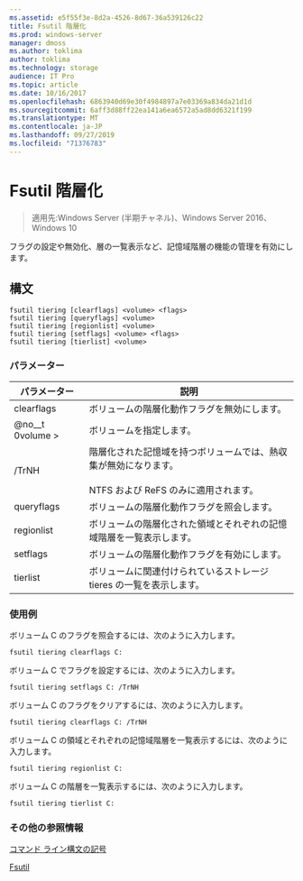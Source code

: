 ```yaml
---
ms.assetid: e5f55f3e-8d2a-4526-8d67-36a539126c22
title: Fsutil 階層化
ms.prod: windows-server
manager: dmoss
ms.author: toklima
author: toklima
ms.technology: storage
audience: IT Pro
ms.topic: article
ms.date: 10/16/2017
ms.openlocfilehash: 6863940d69e30f4984897a7e03369a834da21d1d
ms.sourcegitcommit: 6aff3d88ff22ea141a6ea6572a5ad8dd6321f199
ms.translationtype: MT
ms.contentlocale: ja-JP
ms.lasthandoff: 09/27/2019
ms.locfileid: "71376783"
---
```

# <a name="fsutil-tiering"></a>Fsutil 階層化
>適用先:Windows Server (半期チャネル)、Windows Server 2016、Windows 10

フラグの設定や無効化、層の一覧表示など、記憶域階層の機能の管理を有効にします。

## <a name="syntax"></a>構文

```
fsutil tiering [clearflags] <volume> <flags>
fsutil tiering [queryflags] <volume>
fsutil tiering [regionlist] <volume>
fsutil tiering [setflags] <volume> <flags>
fsutil tiering [tierlist] <volume>
```

### <a name="parameters"></a>パラメーター

|パラメーター|説明|
|-------------|---------------|
|clearflags|ボリュームの階層化動作フラグを無効にします。|
|@no__t 0volume >|ボリュームを指定します。|
|/TrNH|階層化された記憶域を持つボリュームでは、熱収集が無効になります。<br /><br>NTFS および ReFS のみに適用されます。|
|queryflags|ボリュームの階層化動作フラグを照会します。|
|regionlist|ボリュームの階層化された領域とそれぞれの記憶域階層を一覧表示します。|
|setflags|ボリュームの階層化動作フラグを有効にします。|
|tierlist|ボリュームに関連付けられているストレージ tieres の一覧を表示します。|


### <a name="examples"></a>使用例

ボリューム C のフラグを照会するには、次のように入力します。

```
fsutil tiering clearflags C:
```

ボリューム C でフラグを設定するには、次のように入力します。

```
fsutil tiering setflags C: /TrNH
```

ボリューム C のフラグをクリアするには、次のように入力します。

```
fsutil tiering clearflags C: /TrNH
```

ボリューム C の領域とそれぞれの記憶域階層を一覧表示するには、次のように入力します。

```
fsutil tiering regionlist C:
```

ボリューム C の階層を一覧表示するには、次のように入力します。

```
fsutil tiering tierlist C:
```



### <a name="additional-references"></a>その他の参照情報
[コマンド ライン構文の記号](Command-Line-Syntax-Key.md)

[Fsutil](Fsutil.md)

